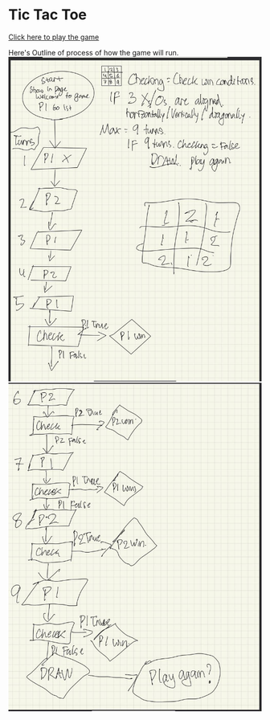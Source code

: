 # Tic Tac Toe 
<a href="https://kenny-136.github.io/tic-tac-toe/" target="_blank">Click here to play the game</a>

Here's Outline of process of how the game will run.
<img src="./images/game-progress-outline-1.jpg">
<img src="./images/game-progress-outline-2.jpg">
